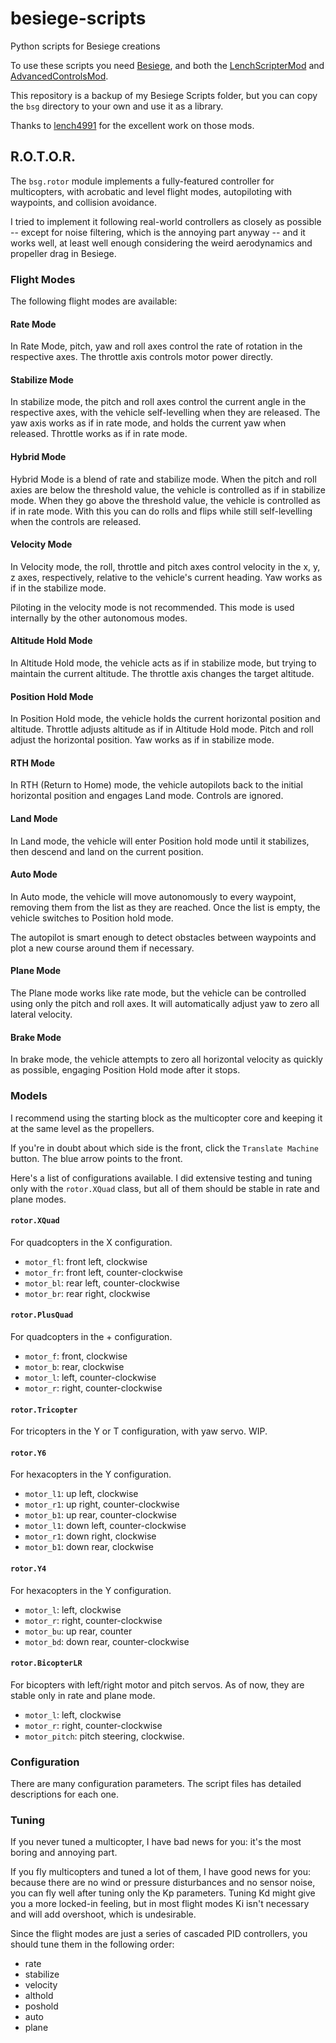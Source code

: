 # besiege-scripts
Python scripts for Besiege creations


To use these scripts you need [Besiege](http://store.steampowered.com/app/346010/), and both the [LenchScripterMod](https://github.com/lench4991/LenchScripterMod) and [AdvancedControlsMod](https://github.com/lench4991/AdvancedControlsMod). 

This repository is a backup of my Besiege Scripts folder, but you can copy the `bsg` directory to your own and use it as a library.

Thanks to [lench4991](https://github.com/lench4991) for the excellent work on those mods.

## R.O.T.O.R.

The `bsg.rotor` module implements a fully-featured controller for multicopters, with acrobatic and level flight modes, autopiloting with waypoints, and collision avoidance.

I tried to implement it following real-world controllers as closely as possible -- except for noise filtering, which is the annoying part anyway -- and it works well, at least well enough considering the weird aerodynamics and propeller drag in Besiege.


### Flight Modes

The following flight modes are available:


#### Rate Mode

In Rate Mode, pitch, yaw and roll axes control the rate of rotation in the respective axes. The throttle axis controls motor power directly.

#### Stabilize Mode

In stabilize mode, the pitch and roll axes control the current angle in the respective axes, with the vehicle self-levelling when they are released. The yaw axis works as if in rate mode, and holds the current yaw when released. Throttle works as if in rate mode.

#### Hybrid Mode

Hybrid Mode is a blend of rate and stabilize mode. When the pitch and roll axies are below the threshold value, the vehicle is controlled as if in stabilize mode. When they go above the threshold value, the vehicle is controlled as if in rate mode. With this you can do rolls and flips while still self-levelling when the controls are released.

#### Velocity Mode

In Velocity mode, the roll, throttle and pitch axes control velocity in the x, y, z axes, respectively, relative to the vehicle's current heading. Yaw works as if in the stabilize mode.

Piloting in the velocity mode is not recommended. This mode is used internally by the other autonomous modes.

#### Altitude Hold Mode

In Altitude Hold mode, the vehicle acts as if in stabilize mode, but trying to maintain the current altitude. The throttle axis changes the target altitude.

#### Position Hold Mode

In Position Hold mode, the vehicle holds the current horizontal position and altitude. Throttle adjusts altitude as if in Altitude Hold mode. Pitch and roll adjust the horizontal position. Yaw works as if in stabilize mode.

#### RTH Mode

In RTH (Return to Home) mode, the vehicle autopilots back to the initial horizontal position and engages Land mode. Controls are ignored.

#### Land Mode

In Land mode, the vehicle will enter Position hold mode until it stabilizes, then descend and land on the current position.

#### Auto Mode

In Auto mode, the vehicle will move autonomously to every waypoint, removing them from the list as they are reached. Once the list is empty, the vehicle switches to Position hold mode.

The autopilot is smart enough to detect obstacles between waypoints and plot a new course around them if necessary. 

#### Plane Mode

The Plane mode works like rate mode, but the vehicle can be controlled using only the pitch and roll axes. It will automatically adjust yaw to zero all lateral velocity.

#### Brake Mode

In brake mode, the vehicle attempts to zero all horizontal velocity as quickly as possible, engaging Position Hold mode after it stops.

### Models

I recommend using the starting block as the multicopter core and keeping it at the same level as the propellers.

If you're in doubt about which side is the front, click the `Translate Machine` button. The blue arrow points to the front.

Here's a list of configurations available. I did extensive testing and tuning only with the `rotor.XQuad` class, but all of them should be stable in rate and plane modes.

#### `rotor.XQuad`

For quadcopters in the X configuration.

- `motor_fl`: front left, clockwise
- `motor_fr`: front left, counter-clockwise
- `motor_bl`: rear left, counter-clockwise
- `motor_br`: rear right, clockwise

#### `rotor.PlusQuad`

For quadcopters in the + configuration.

- `motor_f`: front, clockwise
- `motor_b`: rear, clockwise
- `motor_l`: left, counter-clockwise
- `motor_r`: right, counter-clockwise

#### `rotor.Tricopter` 

For tricopters in the Y or T configuration, with yaw servo. WIP.

#### `rotor.Y6`

For hexacopters in the Y configuration.

- `motor_l1`: up left, clockwise
- `motor_r1`: up right, counter-clockwise
- `motor_b1`: up rear, counter-clockwise
- `motor_l1`: down left, counter-clockwise
- `motor_r1`: down right, clockwise
- `motor_b1`: down rear, clockwise

#### `rotor.Y4`

For hexacopters in the Y configuration.

- `motor_l`: left, clockwise
- `motor_r`: right, counter-clockwise
- `motor_bu`: up rear, counter
- `motor_bd`: down rear, counter-clockwise


#### `rotor.BicopterLR`

For bicopters with left/right motor and pitch servos. As of now, they are stable only in rate and plane mode.

- `motor_l`: left, clockwise
- `motor_r`: right, counter-clockwise
- `motor_pitch`: pitch steering, clockwise.


### Configuration

There are many configuration parameters. The script files has detailed descriptions for each one.

### Tuning

If you never tuned a multicopter, I have bad news for you: it's the most boring and annoying part.

If you fly multicopters and tuned a lot of them, I have good news for you: because there are no wind or pressure disturbances and no sensor noise, you can fly well after tuning only the Kp parameters. Tuning Kd might give you a more locked-in feeling, but in most flight modes Ki isn't necessary and will add overshoot, which is undesirable. 

Since the flight modes are just a series of cascaded PID controllers, you should tune them in the following order:


- rate
- stabilize
- velocity
- althold
- poshold
- auto
- plane




